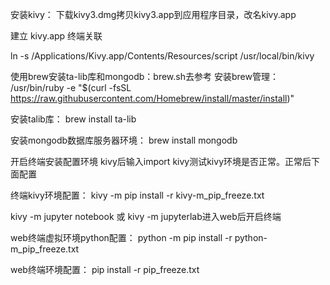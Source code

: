 
安装kivy：
下载kivy3.dmg拷贝kivy3.app到应用程序目录，改名kivy.app

建立 kivy.app 终端关联

ln -s /Applications/Kivy.app/Contents/Resources/script  /usr/local/bin/kivy

使用brew安装ta-lib库和mongodb：brew.sh去参考
安装brew管理：
/usr/bin/ruby -e "$(curl -fsSL https://raw.githubusercontent.com/Homebrew/install/master/install)"

安装talib库：
brew install ta-lib

安装mongodb数据库服务器环境：
brew install mongodb

开启终端安装配置环境
kivy后输入import kivy测试kivy环境是否正常。正常后下面配置

终端kivy环境配置：
kivy -m pip install -r kivy-m_pip_freeze.txt

kivy -m jupyter notebook 或 kivy -m jupyterlab进入web后开启终端

web终端虚拟环境python配置：
python -m pip install -r python-m_pip_freeze.txt

web终端环境配置：
pip install -r pip_freeze.txt
